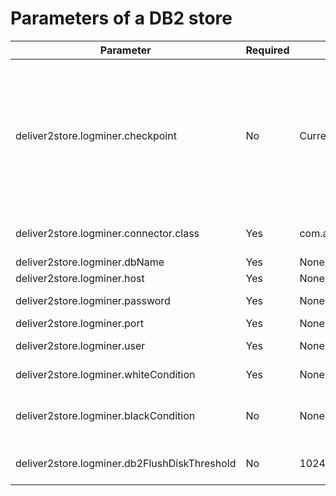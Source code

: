 Parameters of a DB2 store 
==============================================




|                       Parameter                        | Required |               Default value                |                                                                                                                                                                                                                                                                                                                                                                  Description                                                                                                                                                                                                                                                                                                                                                                   |
|--------------------------------------------------------|----------|--------------------------------------------|------------------------------------------------------------------------------------------------------------------------------------------------------------------------------------------------------------------------------------------------------------------------------------------------------------------------------------------------------------------------------------------------------------------------------------------------------------------------------------------------------------------------------------------------------------------------------------------------------------------------------------------------------------------------------------------------------------------------------------------------|
| deliver2store.logminer.checkpoint                      | No       | Current checkpoint                         | The start checkpoint. You can specify the start checkpoint at initial startup.  * If you do not specify the start checkpoint, the initial startup is subject to the latest log sequence number (LSN), and the store starts from the current checkpoint by default. During a restart, the store starts from the previous checkpoint.   * If the start checkpoint is specified, it takes effect only for the first start or after the store directory is deleted.     **Note**  The specified checkpoint takes effect only for the first start. This value is no longer read when an existing store restarts. |
| deliver2store.logminer.connector.class | Yes      | com.alipay.oms.db2inc.connect.DB2Connector | The package to be loaded to the DB2 database. The value is fixed at com.alipay.oms.db2inc.connect.DB2Connector.                                                                                                                                                                                                                                                                                                                                                                                                                                                                                                                                                                                                                                |
| deliver2store.logminer.dbName                          | Yes      | None                                       | The name of the DB2 database.                                                                                                                                                                                                                                                                                                                                                                                                                                                                                                                                                                                                                                                                                                                  |
| deliver2store.logminer.host                            | Yes      | None                                       | The address of the DB2 database instance.                                                                                                                                                                                                                                                                                                                                                                                                                                                                                                                                                                                                                                                                                                      |
| deliver2store.logminer.password                        | Yes      | None                                       | The password of the account for accessing the DB2 database.                                                                                                                                                                                                                                                                                                                                                                                                                                                                                                                                                                                                                                                                                    |
| deliver2store.logminer.port                            | Yes      | None                                       | The port of the DB2 database.                                                                                                                                                                                                                                                                                                                                                                                                                                                                                                                                                                                                                                                                                                                  |
| deliver2store.logminer.user                            | Yes      | None                                       | The username of the account for accessing the DB2 database.                                                                                                                                                                                                                                                                                                                                                                                                                                                                                                                                                                                                                                                                                    |
| deliver2store.logminer.whiteCondition                  | Yes      | None                                       | The whitelist of data to be fetched, in JSON format.                                                                                                                                                                                                                                                                                                                                                                                                                                                                                                                                                                                                                                                                                           |
| deliver2store.logminer.blackCondition                  | No       | None                                       | The blacklist. Tables in the blacklist will be filtered out.  If no value is specified or the value is set to "", it is considered that no blacklist is configured or the blacklist is invalid.                                                                                                                                                                                                                                                                                                                                                                                                                                                                                                                                |
| deliver2store.logminer.db2FlushDiskThreshold           | No       | 10240                                      | The boundary value for serializing transactions to disks. When this value is exceeded, transactions are serialized to disks.                                                                                                                                                                                                                                                                                                                                                                                                                                                                                                                                                                                                                   |



